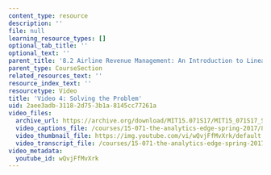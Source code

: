 ```yaml
---
content_type: resource
description: ''
file: null
learning_resource_types: []
optional_tab_title: ''
optional_text: ''
parent_title: '8.2 Airline Revenue Management: An Introduction to Linear Optimization '
parent_type: CourseSection
related_resources_text: ''
resource_index_text: ''
resourcetype: Video
title: 'Video 4: Solving the Problem'
uid: 2aee3adb-3118-2d75-3b1a-8145cc77261a
video_files:
  archive_url: https://archive.org/download/MIT15.071S17/MIT15_071S17_Session_8.2.06_300k.mp4
  video_captions_file: /courses/15-071-the-analytics-edge-spring-2017/81ec267afbcf5cf6beb6d3ac485b2010_wQvjFfMvXrk.vtt
  video_thumbnail_file: https://img.youtube.com/vi/wQvjFfMvXrk/default.jpg
  video_transcript_file: /courses/15-071-the-analytics-edge-spring-2017/42721d53bed65faa70f12756d1ec9972_wQvjFfMvXrk.pdf
video_metadata:
  youtube_id: wQvjFfMvXrk
---
```

